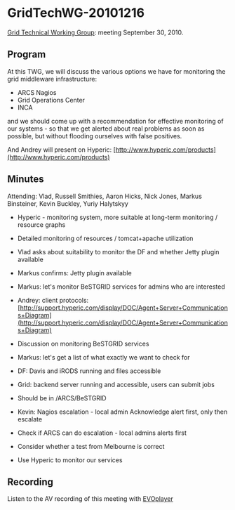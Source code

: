 # GridTechWG-20101216

[Grid Technical Working Group](/wiki/spaces/BeSTGRID/pages/3818228403): meeting September 30, 2010.

## Program

At this TWG, we will discuss the various options we have for monitoring the grid middleware infrastructure:

- ARCS Nagios
- Grid Operations Center
- INCA

and we should come up with a recommendation for effective monitoring of our systems - so that we get alerted about real problems as soon as possible, but without flooding ourselves with false positives.

And Andrey will present on Hyperic:  [http://www.hyperic.com/products](http://www.hyperic.com/products)

## Minutes

Attending: Vlad, Russell Smithies, Aaron Hicks, Nick Jones, Markus Binsteiner, Kevin Buckley, Yuriy Halytskyy

- Hyperic - monitoring system, more suitable at long-term monitoring / resource graphs
	
- Detailed monitoring of resources / tomcat+apache utilization

- Vlad asks about suitability to monitor the DF and whether Jetty plugin available
- Markus confirms: Jetty plugin available
- Markus: let's monitor BeSTGRID services for admins who are interested

- Andrey: client protocols: [http://support.hyperic.com/display/DOC/Agent+Server+Communications+Diagram](http://support.hyperic.com/display/DOC/Agent+Server+Communications+Diagram)

- Discussion on monitoring BeSTGRID services
	
- Markus: let's get a list of what exactly we want to check for
		
- DF: Davis and iRODS running and files accessible
- Grid: backend server running and accessible, users can submit jobs
			
- Should be in /ARCS/BeSTGRID

- Kevin: Nagios escalation - local admin Acknowledge alert first, only then escalate

- Check if ARCS can do escalation - local admins alerts first

- Consider whether a test from Melbourne is correct

- Use Hyperic to monitor our services

## Recording

Listen to the AV recording of this meeting with [EVOplayer](http://evo.vrvs.org/evoPlayer/prod/EVOPlayer.jnlp?fileToPlay=http://media.bestgrid.org/TWG-2010-12-16.evx)
